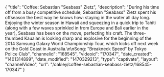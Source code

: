 {
    "title": "Coffee: Sebastian \"Seabass\" Zietz",
    "description": "During his time off from a busy competitive schedule, Sebastian \"Seabass\" Zietz spent his offseason the best way he knows how: staying in the water all day long. Enjoying the winter season in Hawaii and squeezing in a quick trip to Tahiti (along with a few waves sprinkled in from Europe and Bali earlier in the year), Seabass has been on the move, perfecting his craft. The three-thumbed Kauaian is looking sharp and explosive for the beginning of the 2014 Samsung Galaxy World Championship Tour, which kicks off next week on the Gold Coast in Australia.\n\nSong: \"Breakneck Speed\" by Tokyo Police Club",
    "channelid": "168545",
    "videoid": "170347",
    "date_created": "1401314899",
    "date_modified": "1470329213",
    "type": "captivate",
    "layout": "channelVideo",
    "url": "\/oakley\/coffee-sebastian-seabass-zietz\/168545-170347"
}